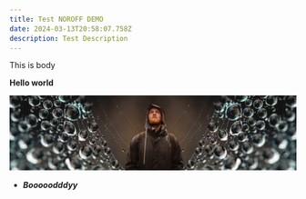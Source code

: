 ```yaml
---
title: Test NOROFF DEMO
date: 2024-03-13T20:58:07.758Z
description: Test Description
---
```

This is body

**Hello world**

![This is alt](/public/content/images/about-us-min-2.jpg "Hello world image")

* ***Booooodddyy***
